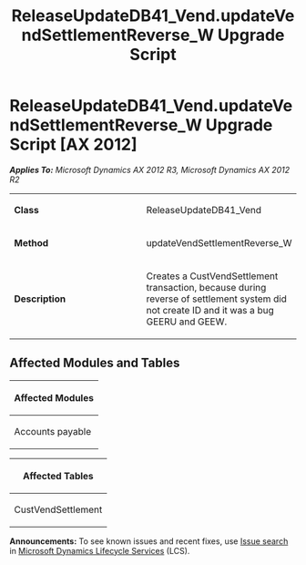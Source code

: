 ﻿---
title: ReleaseUpdateDB41_Vend.updateVendSettlementReverse_W Upgrade Script
TOCTitle: ReleaseUpdateDB41_Vend.updateVendSettlementReverse_W Upgrade Script
ms:assetid: a6b6d235-3d41-bb85-befb-a349fc9aeaab
ms:mtpsurl: https://msdn.microsoft.com/en-us/library/JJ736865(v=AX.60)
ms:contentKeyID: 49710296
ms.date: 05/18/2015
mtps_version: v=AX.60
---

# ReleaseUpdateDB41\_Vend.updateVendSettlementReverse\_W Upgrade Script [AX 2012]


_**Applies To:** Microsoft Dynamics AX 2012 R3, Microsoft Dynamics AX 2012 R2_

<table>
<colgroup>
<col style="width: 50%" />
<col style="width: 50%" />
</colgroup>
<tbody>
<tr class="odd">
<td><p><strong>Class</strong></p></td>
<td><p>ReleaseUpdateDB41_Vend</p></td>
</tr>
<tr class="even">
<td><p><strong>Method</strong></p></td>
<td><p>updateVendSettlementReverse_W</p></td>
</tr>
<tr class="odd">
<td><p><strong>Description</strong></p></td>
<td><p>Creates a CustVendSettlement transaction, because during reverse of settlement system did not create ID and it was a bug GEERU and GEEW.</p></td>
</tr>
</tbody>
</table>


## Affected Modules and Tables

<table>
<colgroup>
<col style="width: 100%" />
</colgroup>
<thead>
<tr class="header">
<th><p>Affected Modules</p></th>
</tr>
</thead>
<tbody>
<tr class="odd">
<td><p>Accounts payable</p></td>
</tr>
</tbody>
</table>


<table>
<colgroup>
<col style="width: 100%" />
</colgroup>
<thead>
<tr class="header">
<th><p>Affected Tables</p></th>
</tr>
</thead>
<tbody>
<tr class="odd">
<td><p>CustVendSettlement</p></td>
</tr>
</tbody>
</table>

  
**Announcements:** To see known issues and recent fixes, use [Issue search](http://go.microsoft.com/fwlink/?linkid=389258) in [Microsoft Dynamics Lifecycle Services](http://go.microsoft.com/fwlink/?linkid=306505) (LCS).

